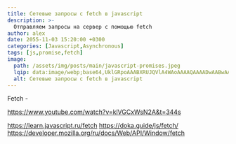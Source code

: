 ```yaml
---
title: Сетевые запросы с fetch в javascript
description: >-
  Отправляем запросы на сервер с помощью fetch
author: alex
date: 2055-11-03 15:20:00 +0300
categories: [Javascript,Asynchronous]
tags: [js,promise,fetch]
image:
  path: /assets/img/posts/main/javascript-promises.jpeg
  lqip: data:image/webp;base64,UklGRpoAAABXRUJQVlA4WAoAAAAQAAAADwAABwAAQUxQSDIAAAARL0AmbZurmr57yyIiqE8oiG0bejIYEQTgqiDA9vqnsUSI6H+oAERp2HZ65qP/VIAWAFZQOCBCAAAA8AEAnQEqEAAIAAVAfCWkAALp8sF8rgRgAP7o9FDvMCkMde9PK7euH5M1m6VWoDXf2FkP3BqV0ZYbO6NA/VFIAAAA
  alt: Сетевые запросы с fetch в javascript
---
```


Fetch - 


https://www.youtube.com/watch?v=klVGCxWsN2A&t=344s


https://learn.javascript.ru/fetch
https://doka.guide/js/fetch/
https://developer.mozilla.org/ru/docs/Web/API/Window/fetch
